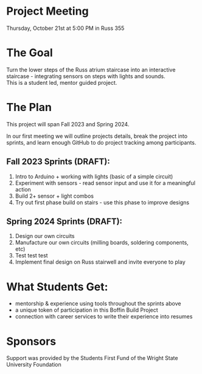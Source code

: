# Project Meeting

Thursday, October 21st at 5:00 PM in Russ 355

# The Goal

Turn the lower steps of the Russ atrium staircase into an interactive staircase - integrating sensors on steps with lights and sounds.  
This is a student led, mentor guided project.

# The Plan

This project will span Fall 2023 and Spring 2024.  

In our first meeting we will outline projects details, break the project into sprints, and learn enough GitHub to do project tracking among participants.

## Fall 2023 Sprints (DRAFT):  
1. Intro to Arduino + working with lights (basic of a simple circuit)
2. Experiment with sensors - read sensor input and use it for a meaningful action
3. Build 2+ sensor + light combos
4. Try out first phase build on stairs - use this phase to improve designs

## Spring 2024 Sprints (DRAFT): 
1. Design our own circuits
2. Manufacture our own circuits (milling boards, soldering components, etc)
3. Test test test
4. Implement final design on Russ stairwell and invite everyone to play

# What Students Get:

- mentorship & experience using tools throughout the sprints above
- a unique token of participation in this Boffin Build Project
- connection with career services to write their experience into resumes

# Sponsors

Support was provided by the Students First Fund of the Wright State University Foundation
